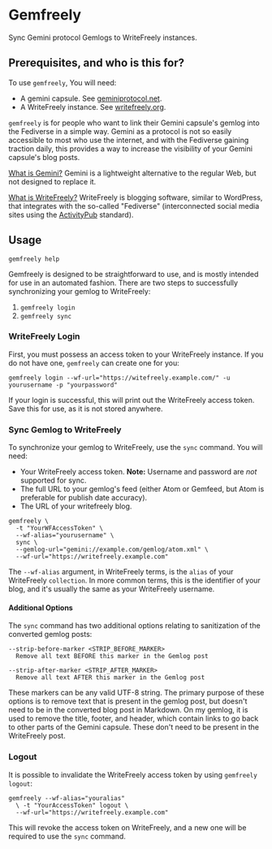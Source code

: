 # Gemfreely

Sync Gemini protocol Gemlogs to WriteFreely instances.

## Prerequisites, and who is this for?

To use `gemfreely`, You will need:

* A gemini capsule. See [geminiprotocol.net][1].
* A WriteFreely instance. See [writefreely.org][2].

`gemfreely` is for people who want to link their Gemini capsule's
gemlog into the Fediverse in a simple way. Gemini as a protocol is not
so easily accessible to most who use the internet, and with the
Fediverse gaining traction daily, this provides a way to increase the
visibility of your Gemini capsule's blog posts.

[What is Gemini?][1] Gemini is a lightweight alternative to the
regular Web, but not designed to replace it.

[What is WriteFreely?][2] WriteFreely is blogging software, similar to
WordPress, that integrates with the so-called "Fediverse"
(interconnected social media sites using the [ActivityPub][3]
standard).

## Usage

```
gemfreely help
```

Gemfreely is designed to be straightforward to use, and is mostly
intended for use in an automated fashion. There are two steps to
successfully synchronizing your gemlog to WriteFreely:

1. `gemfreely login`
2. `gemfreely sync`

### WriteFreely Login

First, you must possess an access token to your WriteFreely instance.
If you do not have one, `gemfreely` can create one for you:

```
gemfreely login --wf-url="https://witefreely.example.com/" -u yourusername -p "yourpassword"
```

If your login is successful, this will print out the WriteFreely
access token. Save this for use, as it is not stored anywhere.

### Sync Gemlog to WriteFreely

To synchronize your gemlog to WriteFreely, use the `sync` command. You will need:

* Your WriteFreely access token. **Note:** Username and password are
  *not* supported for sync.
* The full URL to your gemlog's feed (either Atom or Gemfeed, but Atom
  is preferable for publish date accuracy).
* The URL of your writefreely blog.

```
gemfreely \
  -t "YourWFAccessToken" \
  --wf-alias="yourusername" \
  sync \
  --gemlog-url="gemini://example.com/gemlog/atom.xml" \
  --wf-url="https://writefreely.example.com"
```

The `--wf-alias` argument, in WriteFreely terms, is the `alias` of
your WriteFreely `collection`. In more common terms, this is the
identifier of your blog, and it's usually the same as your WriteFreely
username.

#### Additional Options

The `sync` command has two additional options relating to sanitization
of the converted gemlog posts:

```
--strip-before-marker <STRIP_BEFORE_MARKER>
  Remove all text BEFORE this marker in the Gemlog post

--strip-after-marker <STRIP_AFTER_MARKER>
  Remove all text AFTER this marker in the Gemlog post
```

These markers can be any valid UTF-8 string. The primary purpose of
these options is to remove text that is present in the gemlog post,
but doesn't need to be in the converted blog post in Markdown. On my
gemlog, it is used to remove the title, footer, and header, which contain
links to go back to other parts of the Gemini capsule. These don't
need to be present in the WriteFreely post.

### Logout

It is possible to invalidate the WriteFreely access token by using `gemfreely logout`:

```
gemfreely --wf-alias="youralias"
  \ -t "YourAccessToken" logout \
  --wf-url="https://writefreely.example.com"
```

This will revoke the access token on WriteFreely, and a new one will
be required to use the `sync` command.

[1]: https://geminiprotocol.net/
[2]: https://writefreely.org/
[3]: https://en.wikipedia.org/wiki/ActivityPub

